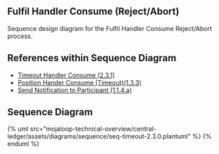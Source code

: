## Fulfil Handler Consume (Reject/Abort)

Sequence design diagram for the Fulfil Handler Consume Reject/Abort process.

## References within Sequence Diagram

* [Timeout Handler Consume (2.3.1)](2.3.1-timeout-handler-consume.md)
* [Position Hander Consume (Timeout)(1.3.3)](1.3.3-abort-position-handler-consume.md)
* [Send Notification to Participant (1.1.4.a)](1.1.4.a-send-notification-to-participant.md)

## Sequence Diagram

{% uml src="mojaloop-technical-overview/central-ledger/assets/diagrams/sequence/seq-timeout-2.3.0.plantuml" %}
{% enduml %}